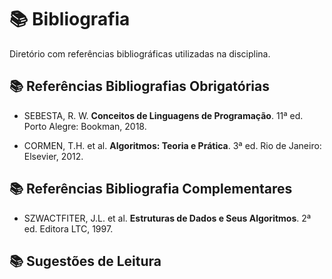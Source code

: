 <h1 align="justify"> 📚 Bibliografia</h1>

<p align="justify">
Diretório com referências bibliográficas utilizadas na disciplina.
</p>

<h2 align="justify"> 📚 Referências Bibliografias Obrigatórias</h2>

- SEBESTA, R. W. **Conceitos de Linguagens de Programação**. 11ª ed. Porto Alegre: Bookman, 2018.

- CORMEN, T.H. et al. **Algoritmos: Teoria e Prática**. 3ª ed. Rio de Janeiro: Elsevier, 2012.

<h2 align="justify"> 📚 Referências Bibliografia Complementares</h2>

- SZWACTFITER, J.L. et al. **Estruturas de Dados e Seus Algoritmos**. 2ª ed. Editora LTC, 1997.

<h2 align="justify"> 📚 Sugestões de Leitura</h2>
